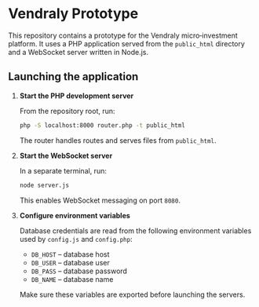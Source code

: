 # Vendraly Prototype

This repository contains a prototype for the Vendraly micro‑investment platform. It uses a PHP application served from the `public_html` directory and a WebSocket server written in Node.js.

## Launching the application

1. **Start the PHP development server**

   From the repository root, run:

   ```bash
   php -S localhost:8000 router.php -t public_html
   ```

   The router handles routes and serves files from `public_html`.

2. **Start the WebSocket server**

   In a separate terminal, run:

   ```bash
   node server.js
   ```

   This enables WebSocket messaging on port `8080`.

3. **Configure environment variables**

   Database credentials are read from the following environment variables used by `config.js` and `config.php`:

   - `DB_HOST` – database host
   - `DB_USER` – database user
   - `DB_PASS` – database password
   - `DB_NAME` – database name

   Make sure these variables are exported before launching the servers.

